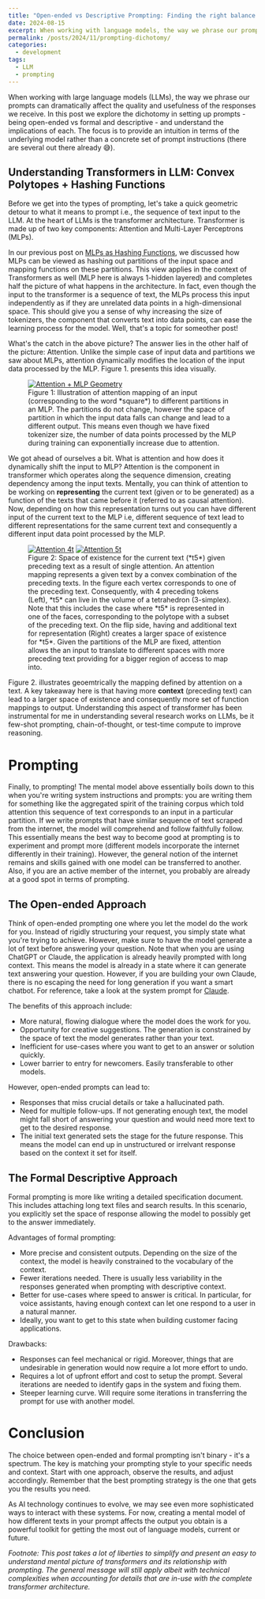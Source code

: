 ```yaml
---
title: "Open-ended vs Descriptive Prompting: Finding the right balance in your AI use-cases"
date: 2024-08-15
excerpt: When working with language models, the way we phrase our prompts can dramatically affect the quality and usefulness of the responses we receive. In this post we explore the dichotomy in setting up prompts - being open-ended vs formal and descriptive - and understand the implication of each.
permalink: /posts/2024/11/prompting-dichotomy/
categories:
  - development
tags:
  - LLM
  - prompting
---
```


When working with large language models (LLMs), the way we phrase our prompts can dramatically affect the quality and usefulness of the responses we receive. In this post we explore the dichotomy in setting up prompts - being open-ended vs formal and descriptive - and understand the implications of each. The focus is to provide an intuition in terms of the underlying model rather than a concrete set of prompt instructions (there are several out there already 😅).

## Understanding Transformers in LLM: Convex Polytopes + Hashing Functions

Before we get into the types of prompting, let's take a quick geometric detour to what it means to prompt i.e., the sequence of text input to the LLM. At the heart of LLMs is the transformer architecture. Transformer is made up of two key components: Attention and Multi-Layer Perceptrons (MLPs).

In our previous post on [MLPs as Hashing Functions](/posts/2024/08/mlp-geometry/), we discussed how MLPs can be viewed as hashing out partitions of the input space and mapping functions on these partitions. This view applies in the context of Transformers as well (MLP here is always 1-hidden layered) and completes half the picture of what happens in the architecture. In fact, even though the input to the transformer is a sequence of text, the MLPs process this input independently as if they are unrelated data points in a high-dimensional space. This should give you a sense of why increasing the size of tokenizers, the component that converts text into data points, can ease the learning process for the model. Well, that's a topic for someother post!

What's the catch in the above picture? The answer lies in the other half of the picture: Attention. Unlike the simple case of input data and partitions we saw about MLPs, attention dynamically modifies the location of the input data processed by the MLP. Figure 1. presents this idea visually.

<figure>
	<a href="/images/llm_geometry/attention_MLP.png"><img src="/images/llm_geometry/attention_MLP.png" alt="Attention + MLP Geometry"/></a>
	<figcaption> Figure 1: Illustration of attention mapping of an input (corresponding to the word *square*) to different partitions in an MLP. The partitions do not change, however the space of partition in which the input data falls can change and lead to a different output. This means even though we have fixed tokenizer size, the number of data points processed by the MLP during training can exponentially increase due to attention. </figcaption>
</figure>

We got ahead of ourselves a bit. What is attention and how does it dynamically shift the input to MLP? Attention is the component in transformer which operates along the sequence dimension, creating dependency among the input texts. Mentally, you can think of attention to be working on **representing** the current text (given or to be generated) as a function of the texts that came before it (referred to as causal attention). Now, depending on how this representation turns out you can have different input of the current text to the MLP i.e, different sequence of text lead to different representations for the same current text and consequently a different input data point processed by the MLP.

<figure class="half">
	<a href="/images/llm_geometry/attention_poly4.png"><img src="/images/llm_geometry/attention_poly4.png" alt="Attention 4t"/></a>
   <a href="/images/llm_geometry/attention_poly5.png"><img src="/images/llm_geometry/attention_poly5.png" alt="Attention 5t"/></a>
	<figcaption> Figure 2: Space of existence for the current text (*t5*) given preceding text as a result of single attention. An attention mapping represents a given text by a convex combination of the preceding texts. In the figure each vertex corresponds to one of the preceding text. Consequently, with 4 preceding tokens (Left), *t5* can live in the volume of a tetrahedron (3-simplex). Note that this includes the case where *t5* is represented in one of the faces, corresponding to the polytope with a subset of the preceding text. On the flip side, having and additional text for representation (Right) creates a larger space of existence for *t5*. Given the partitions of the MLP are fixed, attention allows the an input to translate to different spaces with more preceding text providing for a bigger region of access to map into.</figcaption>
</figure>

Figure 2. illustrates geoemtrically the mapping defined by attention on a text. A key takeaway here is that having more **context** (preceding text) can lead to a larger space of existence and consequently more set of function mappings to output. Understanding this aspect of transformer has been instrumental for me in understanding several research works on LLMs, be it few-shot prompting, chain-of-thought, or test-time compute to improve reasoning.

# Prompting

Finally, to prompting! The mental model above essentially boils down to this when you're writing system instructions and prompts: you are writing them for something like the aggregated spirit of the training corpus which told attention this sequence of text corresponds to an input in a particular partition. If we write prompts that have similar sequence of text scraped from the internet, the model will comprehend and follow faithfully follow. This essentially means the best way to become good at prompting is to experiment and prompt more (different models incorporate the internet differently in their training). However, the general notion of the internet remains and skills gained with one model can be transferred to another. Also, if you are an active member of the internet, you probably are already at a good spot in terms of prompting.

## The Open-ended Approach

Think of open-ended prompting one where you let the model do the work for you. Instead of rigidly structuring your request, you simply state what you're trying to achieve. However, make sure to have the model generate a lot of text before answering your question. Note that when you are using ChatGPT or Claude, the application is already heavily prompted with long context. This means the model is already in a state where it can generate text answering your question. However, if you are building your own Claude, there is no escaping the need for long generation if you want a smart chatbot. For reference, take a look at the system prompt for [Claude](https://docs.anthropic.com/en/release-notes/system-prompts#oct-22nd-2024).

The benefits of this approach include:

- More natural, flowing dialogue where the model does the work for you.
- Opportunity for creative suggestions. The generation is constrained by the space of text the model generates rather than your text.
- Inefficient for use-cases where you want to get to an answer or solution quickly.
- Lower barrier to entry for newcomers. Easily transferable to other models.

However, open-ended prompts can lead to:

- Responses that miss crucial details or take a hallucinated path.
- Need for multiple follow-ups. If not generating enough text, the model might fall short of answering your question and would need more text to get to the desired response.
- The initial text generated sets the stage for the future response. This means the model can end up in unstructured or irrelvant response based on the context it set for itself.

## The Formal Descriptive Approach

Formal prompting is more like writing a detailed specification document. This includes attaching long text files and search results. In this scenario, you explicitly set the space of response allowing the model to possibly get to the answer immediately.

Advantages of formal prompting:

- More precise and consistent outputs. Depending on the size of the context, the model is heavily constrained to the vocabulary of the context.
- Fewer iterations needed. There is usually less variability in the responses generated when prompting with descriptive context.
- Better for use-cases where speed to answer is critical. In particular, for voice assistants, having enough context can let one respond to a user in a natural manner.
- Ideally, you want to get to this state when building customer facing applications.

Drawbacks:

- Responses can feel mechanical or rigid. Moreover, things that are undesirable in generation would now require a lot more effort to undo.
- Requires a lot of upfront effort and cost to setup the prompt. Several iterations are needed to identify gaps in the system and fixing them.
- Steeper learning curve. Will require some iterations in transferring the prompt for use with another model.

# Conclusion

The choice between open-ended and formal prompting isn't binary - it's a spectrum. The key is matching your prompting style to your specific needs and context. Start with one approach, observe the results, and adjust accordingly. Remember that the best prompting strategy is the one that gets you the results you need.

As AI technology continues to evolve, we may see even more sophisticated ways to interact with these systems. For now, creating a mental model of how different texts in your prompt affects the output you obtain is a powerful toolkit for getting the most out of language models, current or future.

_Footnote: This post takes a lot of liberties to simplify and present an easy to understand mental picture of transformers and its relationship with prompting. The general message will still apply albeit with technical complexities when accounting for details that are in-use with the complete transformer architecture._
